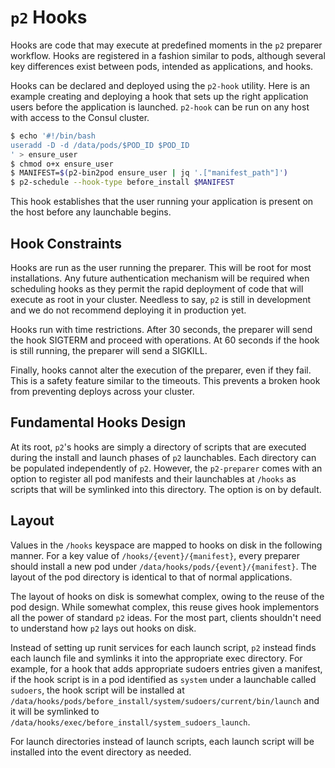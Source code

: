 # `p2` Hooks

Hooks are code that may execute at predefined moments in the `p2` preparer workflow. Hooks are registered in a fashion similar to pods, although several key differences exist between pods, intended as applications, and hooks.

Hooks can be declared and deployed using the `p2-hook` utility. Here is an example creating and deploying a hook that sets up the right application users before the application is launched. `p2-hook` can be run on any host with access to the Consul cluster.

```bash
$ echo '#!/bin/bash
useradd -D -d /data/pods/$POD_ID $POD_ID
' > ensure_user
$ chmod o+x ensure_user
$ MANIFEST=$(p2-bin2pod ensure_user | jq '.["manifest_path"]')
$ p2-schedule --hook-type before_install $MANIFEST
```

This hook establishes that the user running your application is present on the host before any launchable begins.

## Hook Constraints

Hooks are run as the user running the preparer. This will be root for most installations. Any future authentication mechanism will be required when scheduling hooks as they permit the rapid deployment of code that will execute as root in your cluster. Needless to say, `p2` is still in development and we do not recommend deploying it in production yet.

Hooks run with time restrictions. After 30 seconds, the preparer will send the hook SIGTERM and proceed with operations. At 60 seconds if the hook is still running, the preparer will send a SIGKILL.

Finally, hooks cannot alter the execution of the preparer, even if they fail. This is a safety feature similar to the timeouts. This prevents a broken hook from preventing deploys across your cluster.

## Fundamental Hooks Design

At its root, `p2`'s hooks are simply a directory of scripts that are executed during the install and launch phases of `p2` launchables. Each directory can be populated independently of `p2`. However, the `p2-preparer` comes with an option to register all pod manifests and their launchables at `/hooks` as scripts that will be symlinked into this directory. The option is on by default.

## Layout

Values in the `/hooks` keyspace are mapped to hooks on disk in the following manner. For a key value of `/hooks/{event}/{manifest}`, every preparer should install a new pod under `/data/hooks/pods/{event}/{manifest}`. The layout of the pod directory is identical to that of normal applications.

The layout of hooks on disk is somewhat complex, owing to the reuse of the pod design. While somewhat complex, this reuse gives hook implementors all the power of standard `p2` ideas. For the most part, clients shouldn't need to understand how `p2` lays out hooks on disk.

Instead of setting up runit services for each launch script, `p2` instead finds each launch file and symlinks it into the appropriate exec directory. For example, for a hook that adds appropriate sudoers entries given a manifest, if the hook script is in a pod identified as `system` under a launchable called `sudoers`, the hook script will be installed at `/data/hooks/pods/before_install/system/sudoers/current/bin/launch` and it will be symlinked to `/data/hooks/exec/before_install/system_sudoers_launch`.

For launch directories instead of launch scripts, each launch script will be installed into the event directory as needed.
